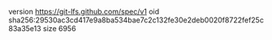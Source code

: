 version https://git-lfs.github.com/spec/v1
oid sha256:29530ac3cd417e9a8ba534bae7c2c132fe30e2deb0020f8722fef25c83a35e13
size 6956
